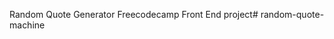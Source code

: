 Random Quote Generator
Freecodecamp Front End project#   r a n d o m - q u o t e - m a c h i n e  
 